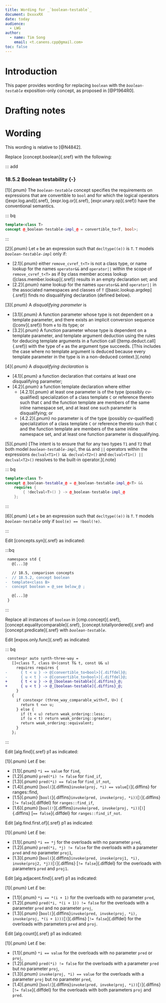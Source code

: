 ```yaml
---
title: Wording for _`boolean-testable`_
document: DxxxxRX
date: today
audience:
  - LWG
author:
  - name: Tim Song
    email: <t.canens.cpp@gmail.com>
toc: false
---
```


# Introduction

This paper provides wording for replacing `boolean` with the _`boolean-testable`_ exposition-only concept, as proposed in [@P1964R0].

# Drafting notes


# Wording
This wording is relative to [@N4842].

Replace [concept.boolean]{.sref} with the following:

::: add

### 18.5.2 Boolean testability {-}

[1]{.pnum} The _`boolean-testable`_ concept specifies the requirements on expressions that are convertible to `bool` and for which the logical operators ([expr.log.and]{.sref}, [expr.log.or]{.sref}, [expr.unary.op]{.sref}) have the conventional semantics.

::: bq

```c++
template<class T>
concept @_boolean-testable-impl_@ = convertible_to<T, bool>;
```

:::

[2]{.pnum} Let `e` be an expression such that `decltype((e))` is `T`. `T` models _`boolean-testable-impl`_ only if:

- [2.1]{.pnum} either `remove_cvref_t<T>` is not a class type, or name lookup for the names `operator&&` and `operator||` within the scope of `remove_cvref_t<T>` as if by class member access lookup ([class.member.lookup]{.sref}) results in an empty declaration set; and
- [2.2]{.pnum} name lookup for the names `operator&&` and `operator||` in the associated namespaces and classes of `T` ([basic.lookup.argdep]{.sref}) finds no disqualifying declaration (defined below).

[3]{.pnum} A _disqualifying parameter_ is

- [3.1]{.pnum} A function parameter whose type is not dependent on a template parameter, and there exists an implicit conversion sequence ([conv]{.sref}) from `e` to its type; or
- [3.2]{.pnum} A function parameter whose type is dependent on a template parameter, and template argument deduction using the rules for deducing template arguments in a function call ([temp.deduct.call]{.sref}) with the type of `e` as the argument type succeeds. [This includes the case where no template argument is deduced because every template parameter in the type is in a non-deduced context.]{.note}

[4]{.pnum} A _disqualifying declaration_ is

- [4.1]{.pnum} a function declaration that contains at least one disqualifying parameter;
- [4.2]{.pnum} a function template declaration where either
  - [4.2.1]{.pnum} at least one parameter is of the type (possibly cv-qualified) specialization of a class template `C` or reference thereto such that `C` and the function template are members of the same inline namespace set, and at least one such parameter is disqualifying; or
  - [4.2.2]{.pnum} no parameter is of the type (possibly cv-qualified) specialization of a class template `C` or reference thereto such that `C` and the function template are members of the same inline namespace set, and at least one function parameter is disqualifying.

[5]{.pnum} [The intent is to ensure that for any two types `T1` and `T2` that both model _`boolean-testable-impl`_, the `&&` and `||` operators within the expressions `declval<T1>() && declval<T2>()` and `declval<T1>() || declval<T2>()` resolves to the built-in operator.]{.note}

::: bq

```c++
template<class T>
concept @_boolean-testable_@ = @_boolean-testable-impl_@<T> &&
    requires {
        { !declval<T>() } -> @_boolean-testable-impl_@
    };
```

:::

[6]{.pnum} Let `e` be an expression such that `decltype((e))` is `T`. `T` models _`boolean-testable`_ only if `bool(e) == !bool(!e)`.

:::

Edit [concepts.syn]{.sref} as indicated:

:::bq
```diff
 namespace std {
   @[...]@

   // 18.5, comparison concepts
-  // 18.5.2, concept boolean
-  template<class B>
-  concept boolean = @_see below_@ ;

   @[...]@
 }
```
:::

Replace all instances of `boolean` in [cmp.concept]{.sref}, [concept.equalitycomparable]{.sref}, [concept.totallyordered]{.sref} and [concept.predicate]{.sref} with _`boolean-testable`_.


Edit [expos.only.func]{.sref} as indicated:

::: bq

```diff
 constexpr auto synth-three-way =
   []<class T, class U>(const T& t, const U& u)
     requires requires {
-      { t < u } -> @[convertible_to<bool>]{.diffdel}@;
-      { u < t } -> @[convertible_to<bool>]{.diffdel}@;
+      { t < u } -> @_[boolean-testable]{.diffins}_@;
+      { u < t } -> @_[boolean-testable]{.diffins}_@;
     }
   {
     if constexpr (three_way_comparable_with<T, U>) {
       return t <=> u;
     } else {
       if (t < u) return weak_ordering::less;
       if (u < t) return weak_ordering::greater;
       return weak_ordering::equivalent;
     }
   };
```

:::

Edit [alg.find]{.sref} p1 as indicated:

[1]{.pnum} Let _E_ be:

- [1.1]{.pnum} `*i == value` for `find`,
- [1.2]{.pnum} `pred(*i) != false` for `find_­if`,
- [1.3]{.pnum} `pred(*i) == false` for `find_­if_­not`,
- [1.4]{.pnum} [`bool(`]{.diffins}`invoke(proj, *i) == value`[`)`]{.diffins} for ranges​::​find,
- [1.5]{.pnum} [`bool(`]{.diffins}`invoke(pred, invoke(proj, *i))`[`)`]{.diffins} [`!= false`]{.diffdel} for `ranges​::​find_­if`,
- [1.6]{.pnum} [`bool(!`]{.diffins}`invoke(pred, invoke(proj, *i))`[`)`]{.diffins} [`== false`]{.diffdel} for `ranges​::​find_­if_­not`.

Edit [alg.find.first.of]{.sref} p1 as indicated:

[1]{.pnum} Let _E_ be:

- [1.1]{.pnum} `*i == *j` for the overloads with no parameter `pred`,
- [1.2]{.pnum} `pred(*i, *j) != false` for the overloads with a parameter `pred` and no parameter `proj1`,
- [1.3]{.pnum} [`bool(`]{.diffins}`invoke(pred, invoke(proj1, *i), invoke(proj2, *j))`[`)`]{.diffins} [`!= false`]{.diffdel} for the overloads with parameters `pred` and `proj1`.

Edit [alg.adjacent.find]{.sref} p1 as indicated:

[1]{.pnum} Let _E_ be:

- [1.1]{.pnum} `*i == *(i + 1)` for the overloads with no parameter `pred`,
- [1.2]{.pnum} `pred(*i, *(i + 1)) != false` for the overloads with a parameter `pred` and no parameter `proj`,
- [1.3]{.pnum} [`bool(`]{.diffins}`invoke(pred, invoke(proj, *i), invoke(proj, *(i + 1)))`[`)`]{.diffins} [`!= false`]{.diffdel} for the overloads with parameters `pred` and `proj`.

Edit [alg.count]{.sref} p1 as indicated:

[1]{.pnum} Let _E_ be:

- [1.1]{.pnum} `*i == value` for the overloads with no parameter `pred` or `proj`,
- [1.2]{.pnum} `pred(*i) != false` for the overloads with a parameter `pred` but no parameter `proj`,
- [1.3]{.pnum} `invoke(proj, *i) == value` for the overloads with a parameter `proj` but no parameter `pred`,
- [1.4]{.pnum} [`bool(`]{.diffins}`invoke(pred, invoke(proj, *i))`[`)`]{.diffins} [`!= false`]{.diffdel} for the overloads with both parameters `proj` and `pred`.
